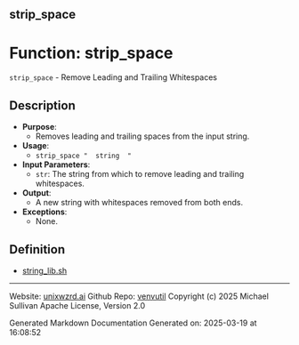 ## strip_space
# Function: strip_space
`strip_space` - Remove Leading and Trailing Whitespaces
## Description
- **Purpose**: 
  - Removes leading and trailing spaces from the input string.
- **Usage**: 
  - `strip_space "  string  "`
- **Input Parameters**: 
  - `str`: The string from which to remove leading and trailing whitespaces.
- **Output**: 
  - A new string with whitespaces removed from both ends.
- **Exceptions**: 
  - None.

## Definition 

* [string_lib.sh](../string_lib_sh.md)
---

Website: [unixwzrd.ai](https://unixwzrd.ai)
Github Repo: [venvutil](https://github.com/unixwzrd/venvutil)
Copyright (c) 2025 Michael Sullivan
Apache License, Version 2.0

Generated Markdown Documentation
Generated on: 2025-03-19 at 16:08:52
